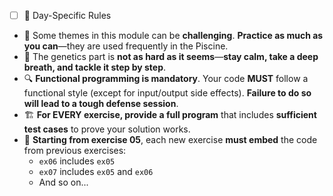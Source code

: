 * [ ]  📅 Day-Specific Rules

* 🧩 Some themes in this module can be **challenging**. **Practice as much as you can**—they are used frequently in the Piscine.
* 🧬 The genetics part is **not as hard as it seems**—**stay calm, take a deep breath, and tackle it step by step**.
* 🔍 **Functional programming is mandatory**. Your code **MUST** follow a functional style (except for input/output side effects). **Failure to do so will lead to a tough defense session**.
* 🏗️ **For EVERY exercise, provide a full program** that includes **sufficient test cases** to prove your solution works.
* 🔄 **Starting from exercise 05**, each new exercise **must embed** the code from previous exercises:
  * `ex06` includes `ex05`
  * `ex07` includes `ex05` and `ex06`
  * And so on...
